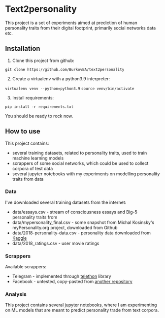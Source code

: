 # Text2personality

This project is a set of experiments aimed at prediction of human personality traits from their
digital footprint, primarily social networks data etc.

## Installation

1. Clone this project from github:

`git clone https://github.com/BurkovBA/text2personality`

2. Create a virtualenv with a python3.9 interpreter:

`virtualenv venv --python=python3.9`
`source venv/bin/activate`

3. Install requirements:

`pip install -r requirements.txt`

You should be ready to rock now.

## How to use

This project contains:

 * several training datasets, related to personality traits, used to train machine learning models
 * scrappers of some social networks, which could be used to collect corpora of test data
 * several jupyter notebooks with my experiments on modelling personality traits from data

### Data

I've downloaded several training datasets from the internet:

 * data/essays.csv - stream of consciousness essays and Big-5 personality traits from
 * data/mypersonality_final.csv - some snapshot from Michal Kosinsky's myPersonality.org project, downloaded from Github 
 * data/2018-personality-data.csv - personality data downloaded from [Kaggle](/https://www.kaggle.com/datasets/arslanali4343/top-personality-dataset)
 * data/2018_ratings.csv - user movie ratings

### Scrappers

Available scrappers:

 * Telegram - implemented through [telethon](https://github.com/LonamiWebs/Telethon) library
 * Facebook - untested, copy-pasted from [another repository](https://github.com/BurkovBA/personality-prediction-from-text)

### Analysis

This project contains several jupyter notebooks, where I am experimenting on ML models that are meant
to predict personality trade from text corpora.